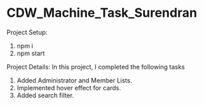 # CDW_Machine_Task_Surendran

Project Setup:
1. npm i
2. npm start


Project Details:
In this project, I completed the following tasks
1. Added Administrator and Member Lists.
2. Implemented hover effect for cards.
3. Added search filter.
